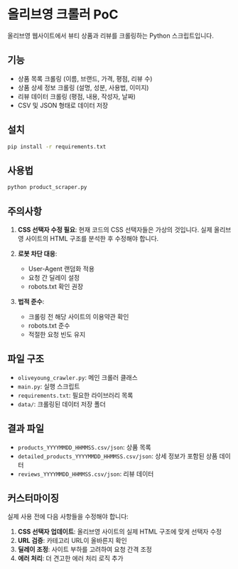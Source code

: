 # 올리브영 크롤러 PoC

올리브영 웹사이트에서 뷰티 상품과 리뷰를 크롤링하는 Python 스크립트입니다.

## 기능

- 상품 목록 크롤링 (이름, 브랜드, 가격, 평점, 리뷰 수)
- 상품 상세 정보 크롤링 (설명, 성분, 사용법, 이미지)
- 리뷰 데이터 크롤링 (평점, 내용, 작성자, 날짜)
- CSV 및 JSON 형태로 데이터 저장

## 설치

```bash
pip install -r requirements.txt
```

## 사용법

```bash
python product_scraper.py
```

## 주의사항

1. **CSS 선택자 수정 필요**: 현재 코드의 CSS 선택자들은 가상의 것입니다. 실제 올리브영 사이트의 HTML 구조를 분석한 후 수정해야 합니다.

2. **로봇 차단 대응**: 
   - User-Agent 랜덤화 적용
   - 요청 간 딜레이 설정
   - robots.txt 확인 권장

3. **법적 준수**: 
   - 크롤링 전 해당 사이트의 이용약관 확인
   - robots.txt 준수
   - 적절한 요청 빈도 유지

## 파일 구조

- `oliveyoung_crawler.py`: 메인 크롤러 클래스
- `main.py`: 실행 스크립트
- `requirements.txt`: 필요한 라이브러리 목록
- `data/`: 크롤링된 데이터 저장 폴더

## 결과 파일

- `products_YYYYMMDD_HHMMSS.csv/json`: 상품 목록
- `detailed_products_YYYYMMDD_HHMMSS.csv/json`: 상세 정보가 포함된 상품 데이터
- `reviews_YYYYMMDD_HHMMSS.csv/json`: 리뷰 데이터

## 커스터마이징

실제 사용 전에 다음 사항들을 수정해야 합니다:

1. **CSS 선택자 업데이트**: 올리브영 사이트의 실제 HTML 구조에 맞게 선택자 수정
2. **URL 검증**: 카테고리 URL이 올바른지 확인
3. **딜레이 조정**: 사이트 부하를 고려하여 요청 간격 조정
4. **에러 처리**: 더 견고한 에러 처리 로직 추가
